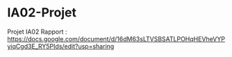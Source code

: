 # IA02-Projet
Projet IA02
Rapport : https://docs.google.com/document/d/16dM63sLTVSBSATLPOHqHEVheVYPyiqCgd3E_RY5PIds/edit?usp=sharing
